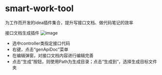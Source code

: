 # smart-work-tool
为工作而开发的idea插件集合，提升写接口文档、做代码笔记的效率

接口文档生成插件
![image](https://user-images.githubusercontent.com/51793431/151128287-488c0d66-ed44-43f8-90da-66f32d27b766.png)
- 选中controller类指定接口代码
- 右键，点击“genApiDoc”菜单
- 在编辑弹窗，对接口文档内容进行编辑完善
- 点击“生成”按钮，则使用Path为生成目录；点击“生成到”，选择生成目标文件夹
